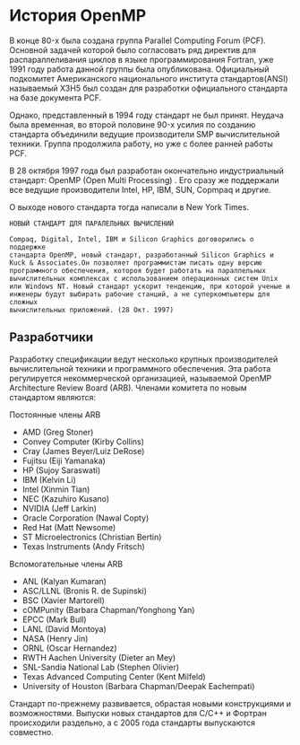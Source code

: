 # История OpenMP

В конце 80-x была создана группа Parallel Computing Forum \(PCF\). Основной задачей которой было согласовать ряд директив для распараллеливания циклов в языке программирования Fortran, уже 1991 году работа данной группы была опубликована. Официальный подкомитет Американского национального института стандартов\(ANSI\) называемый X3H5 был создан для разработки официального стандарта на базе документа PCF.

Однако, представленный в 1994 году стандарт не был принят. Неудача была временная, во второй половине 90-x усилия по созданию стандарта объединили ведущие производители SMP вычислительной техники. Группа продолжила работу, но уже с более ранней работы PCF.

В 28 октября 1997 года был разработан окончательно индустриальный стандарт: OpenMP \(Open Multi Processing\) . Его сразу же поддержали все ведущие производители Intel, HP, IBM, SUN, Copmpaq и другие.

О выходе нового стандарта тогда написали в New York Times.

```text
НОВЫЙ СТАНДАРТ ДЛЯ ПАРАЛЕЛЬНЫХ ВЫЧИСЛЕНИЙ 

Compaq, Digital, Intel, IBM и Silicon Graphics договорились о поддержке
стандарта OpenMP, новый стандарт, разработанный Silicon Graphics и
Kuck & Associates.Он позволяет программистам писать одну версию
программного обеспечения, котороя будет работать на параллельных
вычислительных комплексах с использованием операционных систем Unix
или Windows NT. Новый стандарт ускорит тенденцию, при которой ученые и
инженеры будут выбирать рабочие станций, а не суперкомпьютеры для сложных
вычислительных приложений. (28 Окт. 1997)
```

## Разработчики

Разработку спецификации ведут несколько крупных производителей вычислительной техники и программного обеспечения. Эта работа регулируется некоммерческой организацией, называемой OpenMP Architecture Review Board \(ARB\). Членами комитета по новым стандартом являются:

Постоянные члены ARB

* AMD \(Greg Stoner\)
* Convey Computer \(Kirby Collins\)
* Cray \(James Beyer/Luiz DeRose\)
* Fujitsu \(Eiji Yamanaka\)
* HP \(Sujoy Saraswati\)
* IBM \(Kelvin Li\)
* Intel \(Xinmin Tian\)
* NEC \(Kazuhiro Kusano\)
* NVIDIA \(Jeff Larkin\)
* Oracle Corporation \(Nawal Copty\)
* Red Hat \(Matt Newsome\)
* ST Microelectronics \(Christian Bertin\)
* Texas Instruments \(Andy Fritsch\)

Вспомогательные члены ARB

* ANL \(Kalyan Kumaran\)
* ASC/LLNL \(Bronis R. de Supinski\)
* BSC \(Xavier Martorell\)
* cOMPunity \(Barbara Chapman/Yonghong Yan\)
* EPCC \(Mark Bull\)
* LANL \(David Montoya\)
* NASA \(Henry Jin\)
* ORNL \(Oscar Hernandez\)
* RWTH Aachen University \(Dieter an Mey\)
* SNL-Sandia National Lab \(Stephen Olivier\)
* Texas Advanced Computing Center \(Kent Milfeld\)
* University of Houston \(Barbara Chapman/Deepak Eachempati\)

Стандарт по-прежнему развивается, обрастая новыми конструкциями и возможностями. Выпуски новых стандартов для С/С++ и Фортран происходили раздельно, а с 2005 года стандарты выпускаются совместно.

